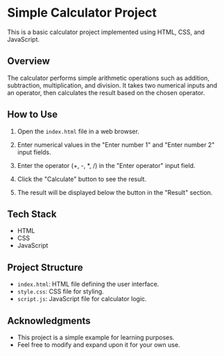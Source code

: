 # Simple Calculator Project

This is a basic calculator project implemented using HTML, CSS, and JavaScript.

## Overview

The calculator performs simple arithmetic operations such as addition, subtraction, multiplication, and division. It takes two numerical inputs and an operator, then calculates the result based on the chosen operator.

## How to Use

1. Open the `index.html` file in a web browser.

2. Enter numerical values in the "Enter number 1" and "Enter number 2" input fields.

3. Enter the operator (+, -, *, /) in the "Enter operator" input field.

4. Click the "Calculate" button to see the result.

5. The result will be displayed below the button in the "Result" section.

## Tech Stack

- HTML
- CSS
- JavaScript

## Project Structure

- `index.html`: HTML file defining the user interface.
- `style.css`: CSS file for styling.
- `script.js`: JavaScript file for calculator logic.

## Acknowledgments

- This project is a simple example for learning purposes.
- Feel free to modify and expand upon it for your own use.


